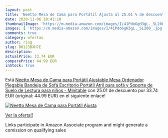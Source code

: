 ```yaml
---
layout: post
title: 'Neetto Mesa de Cama para Portátil Ajusta al 25.01 % de descuento'
date: 2020-11-06 10:41:10
thumbnailImage: 'https://m.media-amazon.com/images/I/41PdoGgH3gL._SL200_.jpg'
images: [ 'https://m.media-amazon.com/images/I/41PdoGgH3gL._SL200_.jpg' ]
comments: true
category: ofertas
author: ring
slug: B01J3BXH7E
description:
actualPrice: 33.74 EUR
comparePrice: 44.99 EUR
inStock: true
---
```


Está [Neetto Mesa de Cama para Portátil Ajustable  Mesa Ordenador Plegable Bandeja de Sofá  Escritorio Portátil  Atril para sofá y Soporte de Suelo de Lectura para niños - Minitable](https://www.amazon.es/dp/B01J3BXH7E/?tag=tolees-21) con 25.01 de descuento por 33.74 EUR (original: 44.99 EUR) en el siguiente enlace!

[![Neetto Mesa de Cama para Portátil Ajusta](https://m.media-amazon.com/images/I/41PdoGgH3gL._SL200_.jpg)](https://www.amazon.es/dp/B01J3BXH7E/?tag=tolees-21)

[Ver la oferta!!](https://www.amazon.es/dp/B01J3BXH7E/?tag=tolees-21)

Links participate in Amazon Associate program and might generate a comission on qualifying sales


